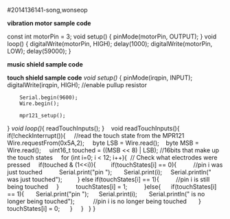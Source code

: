 #2014136141-song,wonseop

**vibration motor sample code**

const int motorPin = 3;
void setup() {
pinMode(motorPin, OUTPUT); 
} 
void loop() { 
digitalWrite(motorPin, HIGH); 
delay(1000); 
digitalWrite(motorPin, LOW);
delay(59000);
}

**music shield sample code**



**touch shield sample code**
*void setup()*
{
        pinMode(irqpin, INPUT);
        digitalWrite(irqpin, HIGH); //enable pullup resistor

        Serial.begin(9600);
        Wire.begin();

        mpr121_setup();
}
*void loop()*{ 
        readTouchInputs();
    }
    void readTouchInputs(){  
    if(!checkInterrupt()){
    //read the touch state from the MPR121
    Wire.requestFrom(0x5A,2); 
    byte LSB = Wire.read();    
    byte MSB = Wire.read();
    uint16_t touched = ((MSB << 8) | LSB); //16bits that make up the touch states
    for (int i=0; i < 12; i++){  // Check what electrodes were pressed    
    if(touched & (1<<i)){
       
       if(touchStates[i] == 0){          //pin i was just touched          
       Serial.print("pin ");      
       Serial.print(i);    
       Serial.println(" was just touched");
        }
        else if(touchStates[i] == 1){          //pin i is still being touched    
        }  
        touchStates[i] = 1;         
        }else{     
        if(touchStates[i] == 1){      
        Serial.print("pin ");     
        Serial.print(i);      
        Serial.println(" is no longer being touched");
          //pin i is no longer being touched       }
        touchStates[i] = 0;      }
    }
  }
}
